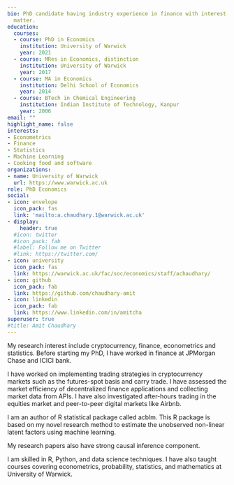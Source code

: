 ```yaml
---
bio: PhD candidate having industry experience in finance with interest in econometrics and statistics. 
  matter.
education:
  courses:
  - course: PhD in Economics
    institution: University of Warwick
    year: 2021
  - course: MRes in Economics, distinction 
    institution: University of Warwick
    year: 2017
  - course: MA in Economics
    institution: Delhi School of Economics
    year: 2014
  - course: BTech in Chemical Engineering 
    institution: Indian Institute of Technology, Kanpur 
    year: 2006
email: ""
highlight_name: false
interests:
- Econometrics
- Finance
- Statistics
- Machine Learning
- Cooking food and software
organizations:
- name: University of Warwick
  url: https://www.warwick.ac.uk
role: PhD Economics
social:
- icon: envelope
  icon_pack: fas
  link: 'mailto:a.chaudhary.1@warwick.ac.uk'
- display:
    header: true
  #icon: twitter
  #icon_pack: fab
  #label: Follow me on Twitter
  #link: https://twitter.com/
- icon: university
  icon_pack: fas
  link: https://warwick.ac.uk/fac/soc/economics/staff/achaudhary/
- icon: github
  icon_pack: fab
  link: https://github.com/chaudhary-amit
- icon: linkedin
  icon_pack: fab
  link: https://www.linkedin.com/in/amitcha
superuser: true
#title: Amit Chaudhary
---
```


My research interest include cryptocurrency, finance, econometrics and statistics. Before starting my PhD, I have worked in finance at JPMorgan Chase and ICICI bank. 

I have worked on implementing trading strategies in cryptocurrency markets such as the futures-spot basis and carry trade. I have assessed the market efficiency of decentralized finance applications and collecting market data from APIs. I have also investigated after-hours trading in the equities market and peer-to-peer digital markets like Airbnb.

I am an author of R statistical package called acblm. This R package is based on my novel research method to estimate the unobserved non-linear latent factors using machine learning.
 
My research papers also have strong causal inference component.

I am skilled in R, Python, and data science techniques. I have also taught courses covering econometrics, probability, statistics, and mathematics at University of Warwick. 


<!--{{< icon name="download" pack="fas" >}} Download my {{< staticref "media/cv_amit_chaudhary.pdf" "newtab" >}}resumé{{< /staticref >}}.*/}} -->
